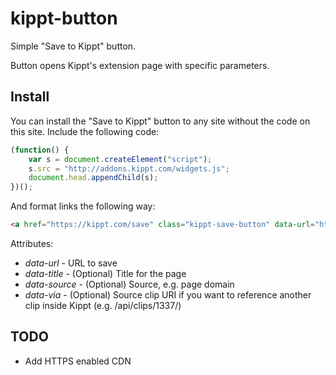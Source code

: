 # kippt-button

Simple "Save to Kippt" button.

Button opens Kippt's extension page with specific parameters.

## Install

You can install the "Save to Kippt" button to any site without the code on this site. Include the following code:

```javascript
(function() {
    var s = document.createElement("script");
    s.src = "http://addons.kippt.com/widgets.js";
    document.head.appendChild(s);
})();
```

And format links the following way:

```html
<a href="https://kippt.com/save" class="kippt-save-button" data-url="https://kippt.com/karrisaarinen/" data-title="Karri Saarinen on Kippt" data-source="example.com">Save</a>
```

Attributes:

- _data-url_ - URL to save
- _data-title_ - (Optional) Title for the page
- _data-source_ - (Optional) Source, e.g. page domain
- _data-via_ - (Optional) Source clip URI if you want to reference another clip inside Kippt (e.g. /api/clips/1337/)

## TODO

- Add HTTPS enabled CDN